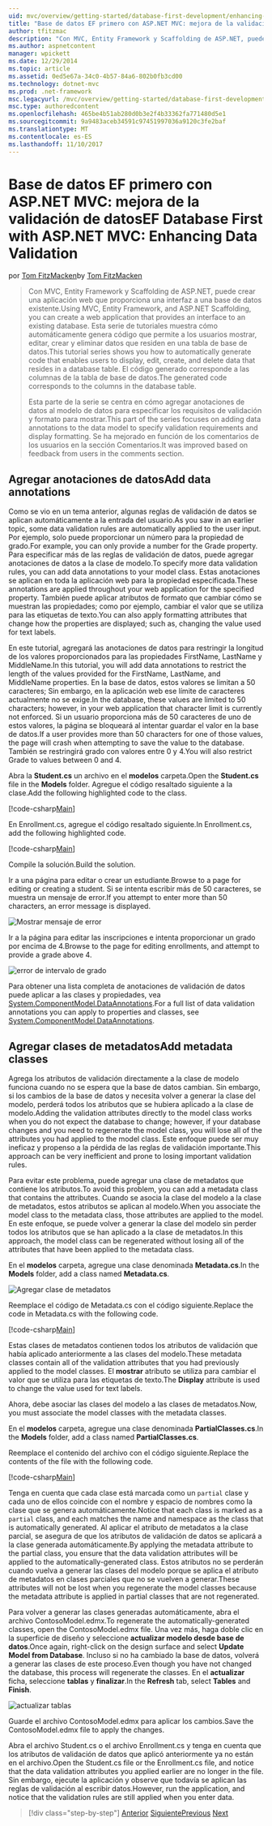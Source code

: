 ```yaml
---
uid: mvc/overview/getting-started/database-first-development/enhancing-data-validation
title: "Base de datos EF primero con ASP.NET MVC: mejora de la validación de datos | Documentos de Microsoft"
author: tfitzmac
description: "Con MVC, Entity Framework y Scaffolding de ASP.NET, puede crear una aplicación web que proporciona una interfaz a una base de datos existente. Este tutorial seri..."
ms.author: aspnetcontent
manager: wpickett
ms.date: 12/29/2014
ms.topic: article
ms.assetid: 0ed5e67a-34c0-4b57-84a6-802b0fb3cd00
ms.technology: dotnet-mvc
ms.prod: .net-framework
msc.legacyurl: /mvc/overview/getting-started/database-first-development/enhancing-data-validation
msc.type: authoredcontent
ms.openlocfilehash: 465be4b51ab280d0b3e2f4b33362fa771480d5e1
ms.sourcegitcommit: 9a9483aceb34591c97451997036a9120c3fe2baf
ms.translationtype: MT
ms.contentlocale: es-ES
ms.lasthandoff: 11/10/2017
---
```

<a name="ef-database-first-with-aspnet-mvc-enhancing-data-validation"></a><span data-ttu-id="43b87-104">Base de datos EF primero con ASP.NET MVC: mejora de la validación de datos</span><span class="sxs-lookup"><span data-stu-id="43b87-104">EF Database First with ASP.NET MVC: Enhancing Data Validation</span></span>
====================
<span data-ttu-id="43b87-105">por [Tom FitzMacken](https://github.com/tfitzmac)</span><span class="sxs-lookup"><span data-stu-id="43b87-105">by [Tom FitzMacken](https://github.com/tfitzmac)</span></span>

> <span data-ttu-id="43b87-106">Con MVC, Entity Framework y Scaffolding de ASP.NET, puede crear una aplicación web que proporciona una interfaz a una base de datos existente.</span><span class="sxs-lookup"><span data-stu-id="43b87-106">Using MVC, Entity Framework, and ASP.NET Scaffolding, you can create a web application that provides an interface to an existing database.</span></span> <span data-ttu-id="43b87-107">Esta serie de tutoriales muestra cómo automáticamente genera código que permite a los usuarios mostrar, editar, crear y eliminar datos que residen en una tabla de base de datos.</span><span class="sxs-lookup"><span data-stu-id="43b87-107">This tutorial series shows you how to automatically generate code that enables users to display, edit, create, and delete data that resides in a database table.</span></span> <span data-ttu-id="43b87-108">El código generado corresponde a las columnas de la tabla de base de datos.</span><span class="sxs-lookup"><span data-stu-id="43b87-108">The generated code corresponds to the columns in the database table.</span></span>
> 
> <span data-ttu-id="43b87-109">Esta parte de la serie se centra en cómo agregar anotaciones de datos al modelo de datos para especificar los requisitos de validación y formato para mostrar.</span><span class="sxs-lookup"><span data-stu-id="43b87-109">This part of the series focuses on adding data annotations to the data model to specify validation requirements and display formatting.</span></span> <span data-ttu-id="43b87-110">Se ha mejorado en función de los comentarios de los usuarios en la sección Comentarios.</span><span class="sxs-lookup"><span data-stu-id="43b87-110">It was improved based on feedback from users in the comments section.</span></span>


## <a name="add-data-annotations"></a><span data-ttu-id="43b87-111">Agregar anotaciones de datos</span><span class="sxs-lookup"><span data-stu-id="43b87-111">Add data annotations</span></span>

<span data-ttu-id="43b87-112">Como se vio en un tema anterior, algunas reglas de validación de datos se aplican automáticamente a la entrada del usuario.</span><span class="sxs-lookup"><span data-stu-id="43b87-112">As you saw in an earlier topic, some data validation rules are automatically applied to the user input.</span></span> <span data-ttu-id="43b87-113">Por ejemplo, solo puede proporcionar un número para la propiedad de grado.</span><span class="sxs-lookup"><span data-stu-id="43b87-113">For example, you can only provide a number for the Grade property.</span></span> <span data-ttu-id="43b87-114">Para especificar más de las reglas de validación de datos, puede agregar anotaciones de datos a la clase de modelo.</span><span class="sxs-lookup"><span data-stu-id="43b87-114">To specify more data validation rules, you can add data annotations to your model class.</span></span> <span data-ttu-id="43b87-115">Estas anotaciones se aplican en toda la aplicación web para la propiedad especificada.</span><span class="sxs-lookup"><span data-stu-id="43b87-115">These annotations are applied throughout your web application for the specified property.</span></span> <span data-ttu-id="43b87-116">También puede aplicar atributos de formato que cambiar cómo se muestran las propiedades; como por ejemplo, cambiar el valor que se utiliza para las etiquetas de texto.</span><span class="sxs-lookup"><span data-stu-id="43b87-116">You can also apply formatting attributes that change how the properties are displayed; such as, changing the value used for text labels.</span></span>

<span data-ttu-id="43b87-117">En este tutorial, agregará las anotaciones de datos para restringir la longitud de los valores proporcionados para las propiedades FirstName, LastName y MiddleName.</span><span class="sxs-lookup"><span data-stu-id="43b87-117">In this tutorial, you will add data annotations to restrict the length of the values provided for the FirstName, LastName, and MiddleName properties.</span></span> <span data-ttu-id="43b87-118">En la base de datos, estos valores se limitan a 50 caracteres; Sin embargo, en la aplicación web ese límite de caracteres actualmente no se exige.</span><span class="sxs-lookup"><span data-stu-id="43b87-118">In the database, these values are limited to 50 characters; however, in your web application that character limit is currently not enforced.</span></span> <span data-ttu-id="43b87-119">Si un usuario proporciona más de 50 caracteres de uno de estos valores, la página se bloqueará al intentar guardar el valor en la base de datos.</span><span class="sxs-lookup"><span data-stu-id="43b87-119">If a user provides more than 50 characters for one of those values, the page will crash when attempting to save the value to the database.</span></span> <span data-ttu-id="43b87-120">También se restringirá grado con valores entre 0 y 4.</span><span class="sxs-lookup"><span data-stu-id="43b87-120">You will also restrict Grade to values between 0 and 4.</span></span>

<span data-ttu-id="43b87-121">Abra la **Student.cs** un archivo en el **modelos** carpeta.</span><span class="sxs-lookup"><span data-stu-id="43b87-121">Open the **Student.cs** file in the **Models** folder.</span></span> <span data-ttu-id="43b87-122">Agregue el código resaltado siguiente a la clase.</span><span class="sxs-lookup"><span data-stu-id="43b87-122">Add the following highlighted code to the class.</span></span>

[!code-csharp[Main](enhancing-data-validation/samples/sample1.cs?highlight=5,15,17,20)]

<span data-ttu-id="43b87-123">En Enrollment.cs, agregue el código resaltado siguiente.</span><span class="sxs-lookup"><span data-stu-id="43b87-123">In Enrollment.cs, add the following highlighted code.</span></span>

[!code-csharp[Main](enhancing-data-validation/samples/sample2.cs?highlight=5,10)]

<span data-ttu-id="43b87-124">Compile la solución.</span><span class="sxs-lookup"><span data-stu-id="43b87-124">Build the solution.</span></span>

<span data-ttu-id="43b87-125">Ir a una página para editar o crear un estudiante.</span><span class="sxs-lookup"><span data-stu-id="43b87-125">Browse to a page for editing or creating a student.</span></span> <span data-ttu-id="43b87-126">Si se intenta escribir más de 50 caracteres, se muestra un mensaje de error.</span><span class="sxs-lookup"><span data-stu-id="43b87-126">If you attempt to enter more than 50 characters, an error message is displayed.</span></span>

![Mostrar mensaje de error](enhancing-data-validation/_static/image1.png)

<span data-ttu-id="43b87-128">Ir a la página para editar las inscripciones e intenta proporcionar un grado por encima de 4.</span><span class="sxs-lookup"><span data-stu-id="43b87-128">Browse to the page for editing enrollments, and attempt to provide a grade above 4.</span></span>

![error de intervalo de grado](enhancing-data-validation/_static/image2.png)

<span data-ttu-id="43b87-130">Para obtener una lista completa de anotaciones de validación de datos puede aplicar a las clases y propiedades, vea [System.ComponentModel.DataAnnotations](https://msdn.microsoft.com/en-us/library/system.componentmodel.dataannotations.aspx).</span><span class="sxs-lookup"><span data-stu-id="43b87-130">For a full list of data validation annotations you can apply to properties and classes, see [System.ComponentModel.DataAnnotations](https://msdn.microsoft.com/en-us/library/system.componentmodel.dataannotations.aspx).</span></span>

## <a name="add-metadata-classes"></a><span data-ttu-id="43b87-131">Agregar clases de metadatos</span><span class="sxs-lookup"><span data-stu-id="43b87-131">Add metadata classes</span></span>

<span data-ttu-id="43b87-132">Agrega los atributos de validación directamente a la clase de modelo funciona cuando no se espera que la base de datos cambian. Sin embargo, si los cambios de la base de datos y necesita volver a generar la clase del modelo, perderá todos los atributos que se hubiera aplicado a la clase de modelo.</span><span class="sxs-lookup"><span data-stu-id="43b87-132">Adding the validation attributes directly to the model class works when you do not expect the database to change; however, if your database changes and you need to regenerate the model class, you will lose all of the attributes you had applied to the model class.</span></span> <span data-ttu-id="43b87-133">Este enfoque puede ser muy ineficaz y propenso a la pérdida de las reglas de validación importante.</span><span class="sxs-lookup"><span data-stu-id="43b87-133">This approach can be very inefficient and prone to losing important validation rules.</span></span>

<span data-ttu-id="43b87-134">Para evitar este problema, puede agregar una clase de metadatos que contiene los atributos.</span><span class="sxs-lookup"><span data-stu-id="43b87-134">To avoid this problem, you can add a metadata class that contains the attributes.</span></span> <span data-ttu-id="43b87-135">Cuando se asocia la clase del modelo a la clase de metadatos, estos atributos se aplican al modelo.</span><span class="sxs-lookup"><span data-stu-id="43b87-135">When you associate the model class to the metadata class, those attributes are applied to the model.</span></span> <span data-ttu-id="43b87-136">En este enfoque, se puede volver a generar la clase del modelo sin perder todos los atributos que se han aplicado a la clase de metadatos.</span><span class="sxs-lookup"><span data-stu-id="43b87-136">In this approach, the model class can be regenerated without losing all of the attributes that have been applied to the metadata class.</span></span>

<span data-ttu-id="43b87-137">En el **modelos** carpeta, agregue una clase denominada **Metadata.cs**.</span><span class="sxs-lookup"><span data-stu-id="43b87-137">In the **Models** folder, add a class named **Metadata.cs**.</span></span>

![Agregar clase de metadatos](enhancing-data-validation/_static/image3.png)

<span data-ttu-id="43b87-139">Reemplace el código de Metadata.cs con el código siguiente.</span><span class="sxs-lookup"><span data-stu-id="43b87-139">Replace the code in Metadata.cs with the following code.</span></span>

[!code-csharp[Main](enhancing-data-validation/samples/sample3.cs)]

<span data-ttu-id="43b87-140">Estas clases de metadatos contienen todos los atributos de validación que había aplicado anteriormente a las clases del modelo.</span><span class="sxs-lookup"><span data-stu-id="43b87-140">These metadata classes contain all of the validation attributes that you had previously applied to the model classes.</span></span> <span data-ttu-id="43b87-141">El **mostrar** atributo se utiliza para cambiar el valor que se utiliza para las etiquetas de texto.</span><span class="sxs-lookup"><span data-stu-id="43b87-141">The **Display** attribute is used to change the value used for text labels.</span></span>

<span data-ttu-id="43b87-142">Ahora, debe asociar las clases del modelo a las clases de metadatos.</span><span class="sxs-lookup"><span data-stu-id="43b87-142">Now, you must associate the model classes with the metadata classes.</span></span>

<span data-ttu-id="43b87-143">En el **modelos** carpeta, agregue una clase denominada **PartialClasses.cs**.</span><span class="sxs-lookup"><span data-stu-id="43b87-143">In the **Models** folder, add a class named **PartialClasses.cs**.</span></span>

<span data-ttu-id="43b87-144">Reemplace el contenido del archivo con el código siguiente.</span><span class="sxs-lookup"><span data-stu-id="43b87-144">Replace the contents of the file with the following code.</span></span>

[!code-csharp[Main](enhancing-data-validation/samples/sample4.cs)]

<span data-ttu-id="43b87-145">Tenga en cuenta que cada clase está marcada como un `partial` clase y cada uno de ellos coincide con el nombre y espacio de nombres como la clase que se genera automáticamente.</span><span class="sxs-lookup"><span data-stu-id="43b87-145">Notice that each class is marked as a `partial` class, and each matches the name and namespace as the class that is automatically generated.</span></span> <span data-ttu-id="43b87-146">Al aplicar el atributo de metadatos a la clase parcial, se asegura de que los atributos de validación de datos se aplicará a la clase generada automáticamente.</span><span class="sxs-lookup"><span data-stu-id="43b87-146">By applying the metadata attribute to the partial class, you ensure that the data validation attributes will be applied to the automatically-generated class.</span></span> <span data-ttu-id="43b87-147">Estos atributos no se perderán cuando vuelva a generar las clases del modelo porque se aplica el atributo de metadatos en clases parciales que no se vuelven a generar.</span><span class="sxs-lookup"><span data-stu-id="43b87-147">These attributes will not be lost when you regenerate the model classes because the metadata attribute is applied in partial classes that are not regenerated.</span></span>

<span data-ttu-id="43b87-148">Para volver a generar las clases generadas automáticamente, abra el archivo ContosoModel.edmx.</span><span class="sxs-lookup"><span data-stu-id="43b87-148">To regenerate the automatically-generated classes, open the ContosoModel.edmx file.</span></span> <span data-ttu-id="43b87-149">Una vez más, haga doble clic en la superficie de diseño y seleccione **actualizar modelo desde base de datos**.</span><span class="sxs-lookup"><span data-stu-id="43b87-149">Once again, right-click on the design surface and select **Update Model from Database**.</span></span> <span data-ttu-id="43b87-150">Incluso si no ha cambiado la base de datos, volverá a generar las clases de este proceso.</span><span class="sxs-lookup"><span data-stu-id="43b87-150">Even though you have not changed the database, this process will regenerate the classes.</span></span> <span data-ttu-id="43b87-151">En el **actualizar** ficha, seleccione **tablas** y **finalizar**.</span><span class="sxs-lookup"><span data-stu-id="43b87-151">In the **Refresh** tab, select **Tables** and **Finish**.</span></span>

![actualizar tablas](enhancing-data-validation/_static/image4.png)

<span data-ttu-id="43b87-153">Guarde el archivo ContosoModel.edmx para aplicar los cambios.</span><span class="sxs-lookup"><span data-stu-id="43b87-153">Save the ContosoModel.edmx file to apply the changes.</span></span>

<span data-ttu-id="43b87-154">Abra el archivo Student.cs o el archivo Enrollment.cs y tenga en cuenta que los atributos de validación de datos que aplicó anteriormente ya no están en el archivo.</span><span class="sxs-lookup"><span data-stu-id="43b87-154">Open the Student.cs file or the Enrollment.cs file, and notice that the data validation attributes you applied earlier are no longer in the file.</span></span> <span data-ttu-id="43b87-155">Sin embargo, ejecute la aplicación y observe que todavía se aplican las reglas de validación al escribir datos.</span><span class="sxs-lookup"><span data-stu-id="43b87-155">However, run the application, and notice that the validation rules are still applied when you enter data.</span></span>

>[!div class="step-by-step"]
<span data-ttu-id="43b87-156">[Anterior](customizing-a-view.md)
[Siguiente](publish-to-azure.md)</span><span class="sxs-lookup"><span data-stu-id="43b87-156">[Previous](customizing-a-view.md)
[Next](publish-to-azure.md)</span></span>

